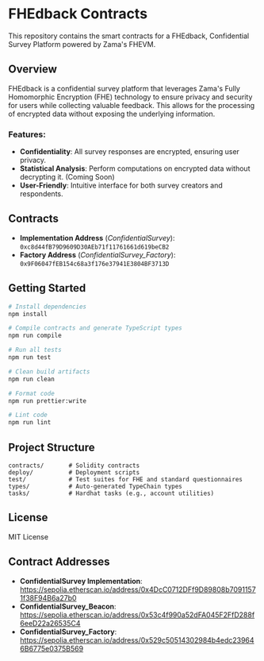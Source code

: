 # FHEdback Contracts

This repository contains the smart contracts for a FHEdback, Confidential Survey Platform powered by Zama's FHEVM.

## Overview

FHEdback is a confidential survey platform that leverages Zama's Fully Homomorphic Encryption (FHE) technology to ensure privacy and security for users while collecting valuable feedback. This allows for the processing of encrypted data without exposing the underlying information.

### Features:
- **Confidentiality**: All survey responses are encrypted, ensuring user privacy.
- **Statistical Analysis**: Perform computations on encrypted data without decrypting it. (Coming Soon)
- **User-Friendly**: Intuitive interface for both survey creators and respondents.

## Contracts
- **Implementation Address** (_ConfidentialSurvey_): `0xc8d44fB79D9609D30AEb71f11761661d619beCB2`
- **Factory Address** (_ConfidentialSurvey_Factory_): `0x9F06047fEB154c68a3f176e37941E3804BF3713D`


## Getting Started

```bash
# Install dependencies
npm install

# Compile contracts and generate TypeScript types
npm run compile

# Run all tests
npm run test

# Clean build artifacts
npm run clean

# Format code
npm run prettier:write

# Lint code
npm run lint
```

## Project Structure

```
contracts/       # Solidity contracts
deploy/          # Deployment scripts
test/            # Test suites for FHE and standard questionnaires
types/           # Auto-generated TypeChain types
tasks/           # Hardhat tasks (e.g., account utilities)
```

## License

MIT License

## Contract Addresses

- **ConfidentialSurvey Implementation**: https://sepolia.etherscan.io/address/0x4DcC0712DFf9D89808b70911571f38F94B6a27b0
- **ConfidentialSurvey_Beacon**: https://sepolia.etherscan.io/address/0x53c4f990a52dFA045F2FfD288f6eeD22a26535C4
- **ConfidentialSurvey_Factory**: https://sepolia.etherscan.io/address/0x529c50514302984b4edc239646B6775e0375B569
